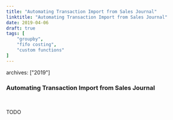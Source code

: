 ```yaml
---
title: "Automating Transaction Import from Sales Journal"
linktitle: "Automating Transaction Import from Sales Journal"
date: 2019-04-06
draft: true
tags: [
    "groupby",
    "fifo costing",
    "custom functions"
]
---
```

archives: ["2019"]
### Automating Transaction Import from Sales Journal
<br>

TODO